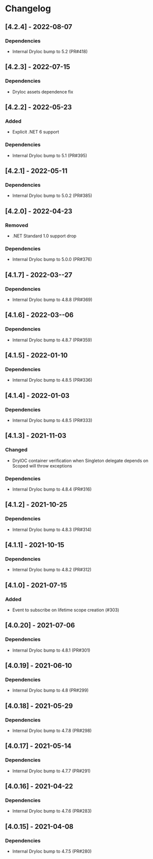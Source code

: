 # Changelog

## [4.2.4] - 2022-08-07

### Dependencies

- Internal DryIoc bump to 5.2 (PR#418)

## [4.2.3] - 2022-07-15

### Dependencies

- DryIoc assets dependence fix

## [4.2.2] - 2022-05-23

### Added

- Explicit .NET 6 support

### Dependencies

- Internal DryIoc bump to 5.1 (PR#395)

## [4.2.1] - 2022-05-11

### Dependencies

- Internal DryIoc bump to 5.0.2 (PR#385)

## [4.2.0] - 2022-04-23

### Removed

- .NET Standard 1.0 support drop

### Dependencies

- Internal DryIoc bump to 5.0.0 (PR#376)

## [4.1.7] - 2022-03--27

### Dependencies

- Internal DryIoc bump to 4.8.8 (PR#369)

## [4.1.6] - 2022-03--06

### Dependencies

- Internal DryIoc bump to 4.8.7 (PR#359)

## [4.1.5] - 2022-01-10

### Dependencies

- Internal DryIoc bump to 4.8.5 (PR#336)

## [4.1.4] - 2022-01-03

### Dependencies

- Internal DryIoc bump to 4.8.5 (PR#333)

## [4.1.3] - 2021-11-03

### Changed

- DryIOC container verification when Singleton delegate depends on Scoped will throw exceptions

### Dependencies

- Internal DryIoc bump to 4.8.4 (PR#316)

## [4.1.2] - 2021-10-25

### Dependencies

- Internal DryIoc bump to 4.8.3 (PR#314)

## [4.1.1] - 2021-10-15

### Dependencies

- Internal DryIoc bump to 4.8.2 (PR#312)

## [4.1.0] - 2021-07-15

### Added

- Event to subscribe on lifetime scope creation (#303)

## [4.0.20] - 2021-07-06

### Dependencies

- Internal DryIoc bump to 4.8.1 (PR#301)

## [4.0.19] - 2021-06-10

### Dependencies

- Internal DryIoc bump to 4.8 (PR#299)

## [4.0.18] - 2021-05-29

### Dependencies

- Internal DryIoc bump to 4.7.8 (PR#298)

## [4.0.17] - 2021-05-14

### Dependencies

- Internal DryIoc bump to 4.7.7 (PR#291)

## [4.0.16] - 2021-04-22

### Dependencies

- Internal DryIoc bump to 4.7.6 (PR#283)

## [4.0.15] - 2021-04-08

### Dependencies

- Internal DryIoc bump to 4.7.5 (PR#280)
